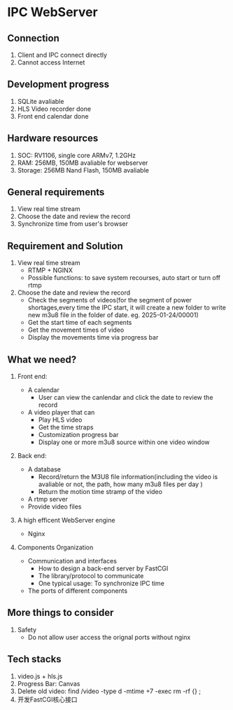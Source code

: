 # IPC WebServer

## Connection 
1. Client and IPC connect directly
2. Cannot access Internet

## Development progress
1. SQLite avaliable 
2. HLS Video recorder done
3. Front end calendar done

## Hardware resources 
1. SOC: RV1106, single core ARMv7, 1.2GHz
2. RAM: 256MB, 150MB avaliable for webserver
3. Storage: 256MB Nand Flash, 150MB avaliable


## General requirements
1. View real time stream
2. Choose the date and review the record
3. Synchronize time from user's browser

## Requirement and Solution
1. View real time stream
    + RTMP + NGINX 
    + Possible functions: to save system recourses, auto start or turn off rtmp
2. Choose the date and review the record
    + Check the segments of videos(for the segment of power shortages,every time the IPC start, it will create a new folder to write new m3u8 file in the folder of date. eg. 2025-01-24/00001)
    + Get the start time of each segments
    + Get the movement times of video
    + Display the movements time via progress bar

## What we need?
1. Front end: 
    + A calendar 
        - User can view the canlendar and click the date to review the record
    + A video player that can 
        - Play HLS video 
        - Get the time straps
        - Customization progress bar
        - Display one or more m3u8 source within one video window

2. Back end:
    + A database 
        - Record/return the M3U8 file information(including the video is avaliable or not, the path, how many m3u8 files per day )
        - Return the motion time stramp of the video
    + A rtmp server
    + Provide video files 
3. A high efficent WebServer engine
    + Nginx

4. Components Organization 
    + Communication and interfaces 
        - How to design a back-end server by FastCGI 
        - The library/protocol to communicate 
        - One typical usage: To synchronize IPC time 
    + The ports of different components


## More things to consider
1. Safety
    + Do not allow user access the orignal ports without nginx

## Tech stacks 
1. video.js + hls.js
2. Progress Bar: Canvas
3. Delete old video: find /video -type d -mtime +7 -exec rm -rf {} \;
4. 开发FastCGI核心接口